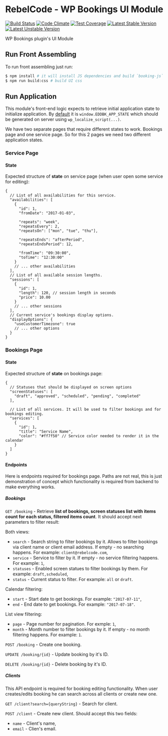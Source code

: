 # RebelCode - WP Bookings UI Module

[![Build Status](https://travis-ci.org/rebelcode/rcmod-wp-bookings-ui.svg?branch=develop)](https://travis-ci.org/rebelcode/rcmod-wp-bookings-ui)
[![Code Climate](https://codeclimate.com/github/rebelcode/rcmod-wp-bookings-ui/badges/gpa.svg)](https://codeclimate.com/github/rebelcode/rcmod-wp-bookings-ui)
[![Test Coverage](https://codeclimate.com/github/rebelcode/rcmod-wp-bookings-ui/badges/coverage.svg)](https://codeclimate.com/github/rebelcode/rcmod-wp-bookings-ui/coverage)
[![Latest Stable Version](https://poser.pugx.org/rebelcode/rcmod-wp-bookings-ui/version)](https://packagist.org/packages/rebelcode/rcmod-wp-bookings-ui)
[![Latest Unstable Version](https://poser.pugx.org/rebelcode/rcmod-wp-bookings-ui/v/unstable)](https://packagist.org/packages/rebelcode/rcmod-wp-bookings-ui)

WP Bookings plugin's UI Module

## Run Front Assembling
To run front assembling just run:
```bash
$ npm install # it will install JS dependencies and build `booking-js`
$ npm run build:css # build UI css
```

## Run Application
This module's front-end logic expects to retrieve initial application state to initialize application. By [default](assets/js/main.js) it is `window.EDDBK_APP_STATE` which should be generated on server using `wp_localize_script(...)`. 

We have two separate pages that require different states to work. Bookings page and one service page. So for this 2 pages we need two different application states. 

### Service Page
#### State
Expected structure of **state** on service page (when user open some service for editing):
```
{
  // List of all availabilities for this service.
  "availabilities": [
    {
      "id": 1,
      "fromDate": "2017-01-03",
      
      "repeats": "week",
      "repeatsEvery": 2,
      "repeatsOn": ["mon", "tue", "thu"],
      
      "repeatsEnds": "afterPeriod",
      "repeatsEndsPeriod": 12,
      
      "fromTime": "09:30:00",
      "toTime": "12:30:00"
    }
    // ... other availabilities
  ],
  // List of all available session lengths. 
  "sessions": [
    {
      "id": 1,
      "length": 120, // session length in seconds
      "price": 10.00 
    }
    // ... other sessions
  ],
  // Current service's bookings display options.
  "displayOptions": {
    "useCustomerTimezone": true
    // ... other options
  }
}
```

### Bookings Page
#### State
Expected structure of **state** on bookings page:
```
{
  // Statuses that should be displayed on screen options
  "screenStatuses": [
    "draft", "approved", "scheduled", "pending", "completed"
  ],
  
  // List of all services. It will be used to filter bookings and for bookings editing.
  "services": [
    {
      "id": 1,
      "title": "Service Name",
      "color": "#ff7f50" // Service color needed to render it in the calendar
    }
  ]
}
```

#### Endpoints 

Here is endpoints required for bookings page. Paths are not real, this is just demonstration of concept which functionality is required from backend to make everything works.

##### Bookings
 
`GET /booking` - Retrieve **list of bookings, screen statuses list with items count for each status, filtered items count**. It should accept next parameters to filter result:

Both views:
- `search` - Search string to filter bookings by it. Allows to filter bookings via client name or client email address. If empty - no searching happens. For example: `client@rebelcode.com`,
- `service` - Service to filter by it. If empty - no service filtering happens. For example: `1`,
- `statuses` - Enabled screen statues to filter bookings by them. For example: `draft,scheduled`,
- `status` - Current status to filter. For example: `all` or `draft`.  

Calendar filtering:
- `start` - Start date to get bookings. For example: `"2017-07-11"`,
- `end` - End date to get bookings. For example: `"2017-07-18"`.

List view filtering:   
- `page` - Page number for pagination. For exmple: `1`,
- `month` - Month number to filter bookings by it. If empty - no month filtering happens. For example: `1`.

`POST /booking` - Create one booking.

`UPDATE /booking/{id}` - Update booking by it's ID.

`DELETE /booking/{id}` - Delete booking by it's ID.

##### Clients

This API endpoint is required for booking editing functionality. When user creates/edits booking he can search across all clients or create new one.

`GET /client?search={queryString}` - Search for client.

`POST /client` - Create new client. Should accept this two fields:  
- `name` - Client's name,
- `email` - Clien's email.
